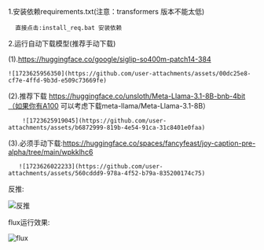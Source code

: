 1.安装依赖requirements.txt(注意：transformers 版本不能太低)

      直接点击:install_req.bat 安装依赖

2.运行自动下载模型(推荐手动下载)

  (1).https://huggingface.co/google/siglip-so400m-patch14-384

    ![1723625956350](https://github.com/user-attachments/assets/00dc25e8-cf7e-4ffd-9b3d-e509c73669fe)

     

  (2).推荐下载 https://huggingface.co/unsloth/Meta-Llama-3.1-8B-bnb-4bit（如果你有A100 可以考虑下载meta-llama/Meta-Llama-3.1-8B）
  
        ![1723625919045](https://github.com/user-attachments/assets/b6872999-819b-4e54-91ca-31c8401e0faa)

  (3).必须手动下载:https://huggingface.co/spaces/fancyfeast/joy-caption-pre-alpha/tree/main/wpkklhc6 

       ![1723626022233](https://github.com/user-attachments/assets/560cddd9-978a-4f52-b79a-835200174c75)
 
反推:

![反推](https://github.com/user-attachments/assets/095b252e-9dcd-49aa-94d6-e93671b39767)

flux运行效果:

![flux](https://github.com/user-attachments/assets/96fdcf19-a606-4c66-9629-e80094c20507)



